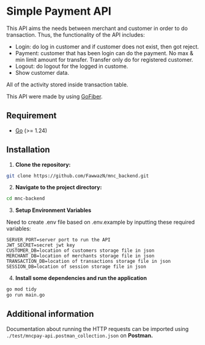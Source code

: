 # Simple Payment API
This API aims the needs between merchant and customer in order to do transaction. Thus, the functionality of the API includes:

-	Login: do log in customer and if customer does not exist, then got reject. 
-	Payment: customer that has been login can do the payment. No max & min limit amount for transfer. Transfer only do for registered customer. 
-	Logout: do logout for the logged in custome.
-   Show customer data.

All of the activity stored inside transaction table. 

This API were made by using [GoFiber](https://gofiber.io/).

## Requirement
- [Go](https://go.dev/) (>= 1.24)

## Installation
1. **Clone the repository:**
```sh
git clone https://github.com/FawwazN/mnc_backend.git
```
2. **Navigate to the project directory:**
```sh
cd mnc-backend
```
3. **Setup Environment Variables**

Need to create .env file based on .env.example by inputting these required variables:
```
SERVER_PORT=server port to run the API
JWT_SECRET=secret jwt key
CUSTOMER_DB=location of customers storage file in json
MERCHANT_DB=location of merchants storage file in json
TRANSACTION_DB=location of transactions storage file in json
SESSION_DB=location of session storage file in json
```
4. **Install some dependencies and run the application**
```sh
go mod tidy
go run main.go
```

## Additional information

Documentation about running the HTTP requests can be imported using `./test/mncpay-api.postman_collection.json` on **Postman.**
